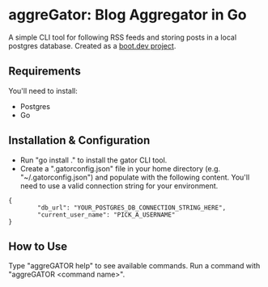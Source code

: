 # aggreGator: Blog Aggregator in Go

A simple CLI tool for following RSS feeds and storing posts in a local postgres database.
Created as a [boot.dev project](https://www.boot.dev/courses/build-blog-aggregator-golang).

## Requirements

You'll need to install:

- Postgres
- Go

## Installation & Configuration

- Run "go install ." to install the gator CLI tool.
- Create a ".gatorconfig.json" file in your home directory (e.g. "~/.gatorconfig.json") and populate with the following content. You'll need to use a valid connection string for your environment.

```
{
        "db_url": "YOUR_POSTGRES_DB_CONNECTION_STRING_HERE",
        "current_user_name": "PICK_A_USERNAME"
}
```

## How to Use

Type "aggreGATOR help" to see available commands.
Run a command with "aggreGATOR \<command name\>".
